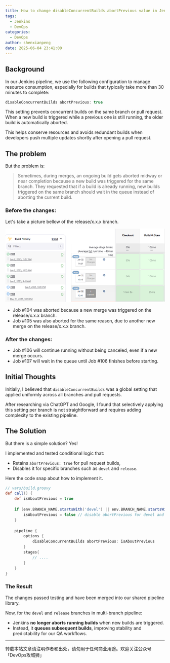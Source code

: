 ```yaml
---
title: How to change disableConcurrentBuilds abortPrevious value in Jenkins?
tags:
  - Jenkins
  - DevOps
categories:
  - DevOps
author: shenxianpeng
date: 2025-06-04 23:41:00
---
```



## Background

In our Jenkins pipeline, we use the following configuration to manage resource consumption, especially for builds that typically take more than 30 minutes to complete:

```groovy
disableConcurrentBuilds abortPrevious: true
```

This setting prevents concurrent builds on the same branch or pull request. When a new build is triggered while a previous one is still running, the older build is automatically aborted.

This helps conserve resources and avoids redundant builds when developers push multiple updates shortly after opening a pull request.

## The problem

But the problem is:

> Sometimes, during merges, an ongoing build gets aborted midway or near completion because a new build was triggered for the same branch.
> They requested that if a build is already running, new builds triggered on the same branch should wait in the queue instead of aborting the current build.

<!-- more -->

### Before the changes:

Let's take a picture bellow of the release/x.x.x branch.

![What's the different?](jenkins-concurrent-build/image.png)

* Job #104 was aborted because a new merge was triggered on the release/x.x.x branch.
* Job #105 was also aborted for the same reason, due to another new merge on the release/x.x.x branch.

### After the changes:

* Job #106 will continue running without being canceled, even if a new merge occurs.
* Job #107 will wait in the queue until Job #106 finishes before starting.

## Initial Thoughts

Initially, I believed that `disableConcurrentBuilds` was a global setting that applied uniformly across all branches and pull requests.

After researching via ChatGPT and Google, I found that selectively applying this setting per branch is not straightforward and requires adding complexity to the existing pipeline.

## The Solution

But there is a simple solution? Yes!

I implemented and tested conditional logic that:

* Retains `abortPrevious: true` for pull request builds,
* Disables it for specific branches such as `devel` and `release`.

Here the code snap about how to implement it.

```groovy
// vars/build.groovy
def call() {
    def isAboutPrevious = true

    if (env.BRANCH_NAME.startsWith('devel') || env.BRANCH_NAME.startsWith('release/')) {
        isAboutPrevious = false // disable abortPrevious for devel and release branches.
    }

    pipeline {
        options {
            disableConcurrentBuilds abortPrevious: isAboutPrevious
        }
        stages{
            // ....
        }
    }
}
```

### The Result

The changes passed testing and have been merged into our shared pipeline library.

Now, for the `devel` and `release` branches in multi-branch pipeline:

* Jenkins **no longer aborts running builds** when new builds are triggered.
* Instead, it **queues subsequent builds**, improving stability and predictability for our QA workflows.

---

转载本站文章请注明作者和出处，请勿用于任何商业用途。欢迎关注公众号「DevOps攻城狮」

